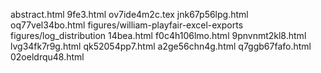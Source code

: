 abstract.html
9fe3.html
ov7ide4m2c.tex
jnk67p56lpg.html
oq77vel34bo.html
figures/william-playfair-excel-exports
figures/log_distribution
14bea.html
f0c4h106lmo.html
9pnvnmt2kl8.html
lvg34fk7r9g.html
qk52054pp7.html
a2ge56chn4g.html
q7ggb67fafo.html
02oeldrqu48.html
